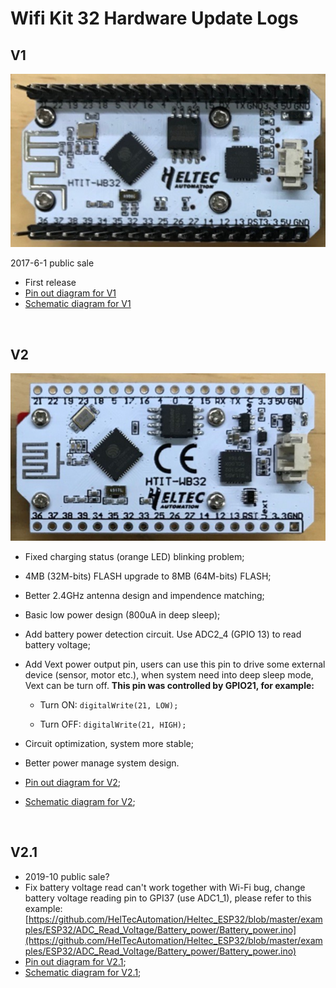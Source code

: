 # Wifi Kit 32  Hardware Update Logs

## V1

![](img/wifi_kit_32/01.png)

2017-6-1 public sale

- First release
- [Pin out diagram for V1](http://resource.heltec.cn/download/WiFi_Kit_32/WIFI%20Kit%2032_pinoutDiagram_V1.pdf)
- [Schematic diagram for V1](http://resource.heltec.cn/download/WiFi_Kit_32/WIFI_Kit_32_Schematic_diagram_V1.PDF)

&nbsp;

## V2

![](img/wifi_kit_32/02.png)

- Fixed charging status (orange LED) blinking problem;

- 4MB (32M-bits) FLASH upgrade to 8MB (64M-bits) FLASH;

- Better 2.4GHz antenna design and impendence matching;

- Basic low power design (800uA in deep sleep);

- Add battery power detection circuit. Use ADC2_4 (GPIO 13) to read battery voltage;

- Add Vext power output pin, users can use this pin to drive some external device (sensor, motor etc.), when system need into deep sleep mode, Vext can be turn off. **This pin was controlled by GPIO21, for example:**

  - Turn ON: `digitalWrite(21, LOW);`

  - Turn OFF: `digitalWrite(21, HIGH);`

- Circuit optimization, system more stable;

- Better power manage system design.

- [Pin out diagram for V2](http://resource.heltec.cn/download/WiFi_Kit_32/WIFI%20Kit%2032_pinoutDiagram_V2.pdf);

- [Schematic diagram for V2](http://resource.heltec.cn/download/WiFi_Kit_32/WIFI_Kit_32_Schematic_diagram_V2.PDF);

&nbsp;

## V2.1

- 2019-10 public sale?
- Fix battery voltage read can't work together with Wi-Fi bug, change battery voltage reading pin to GPI37 (use ADC1_1), please refer to this example: [https://github.com/HelTecAutomation/Heltec_ESP32/blob/master/examples/ESP32/ADC_Read_Voltage/Battery_power/Battery_power.ino](https://github.com/HelTecAutomation/Heltec_ESP32/blob/master/examples/ESP32/ADC_Read_Voltage/Battery_power/Battery_power.ino)
- [Pin out diagram for V2.1]();
- [Schematic diagram for V2.1](http://resource.heltec.cn/download/WiFi_Kit_32/WIFI_Kit_32_Schematic_diagram_V2.PDF);




